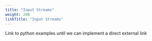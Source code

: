 ```yaml
---
title: "Input Streams"
weight: 200
linkTitle: "Input Streams"
---
```

Link to python examples until we can implement a direct external link
